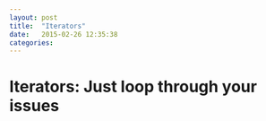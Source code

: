```yaml
---
layout: post
title:  "Iterators"
date:   2015-02-26 12:35:38
categories: 
---
```


<h1>Iterators: Just loop through your issues</h1>